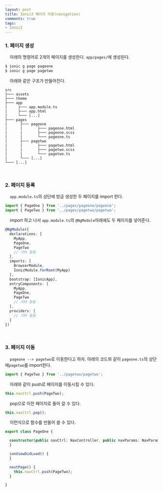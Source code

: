```yaml
---
layout: post
title: Ionic2 페이지 이동(navigation)
comments: true
tags:
- Ionic2
---
```


### **1. 페이지 생성**
&nbsp;&nbsp;&nbsp; 아래의 명령어로 2개의 페이지를 생성한다. `app/pages/`에 생성된다.

``` bash
$ ionic g page pageone
$ ionic g page pagetwo
```
&nbsp;&nbsp;&nbsp; 아래와 같은 구조가 만들어진다.

<pre><code>src
├─── assets
├─── theme
├─── app
|     ├─── app.module.ts
|     ├─── app.html
|     └─── [...]
├─── pages
|      ├─── pageone
|      |       ├─── pageone.html
|      |       ├─── pageone.scss
|      |       └─── pageone.ts
|      ├─── pagetwo
|      |       ├─── pagetwo.html
|      |       ├─── pagetwo.scss
|      |       └─── pagetwo.ts
|      └─── [...]
└─── [...]
</code></pre>

<br>

### **2. 페이지 등록**
&nbsp;&nbsp;&nbsp; `app.module.ts`의 상단에 방금 생성한 두 페이지를 import 한다.   
```typescript
import { PageOne } from '../pages/pageone/pageone';
import { PageTwo } from '../pages/pagetwo/pagetwo';
```

&nbsp;&nbsp;&nbsp; import 하고 나서 `app.module.ts`의 `@NgModule`아래에도 두 페이지를 넣어준다.   
``` typescript
@NgModule({
  declarations: [
    MyApp,
    PageOne,
    PageTwo
    // 기타 등등
  ],
  imports: [
    BrowserModule,
    IonicModule.forRoot(MyApp)
  ],
  bootstrap: [IonicApp],
  entryComponents: [
    MyApp,
    PageOne,
    PageTwo
    // 기타 등등
  ],
  providers: [
    // 기타 등등
  ]
})
```

<br>

### **3. 페이지 이동**
&nbsp;&nbsp;&nbsp; `pageone --> pagetwo`로 이동한다고 하자. 아래의 코드와 같이 `pageone.ts`의 상단에`pagetwo`를 import한다.   
``` typescript
import { PageTwo } from '../pagetwo/pagetwo';
```

&nbsp;&nbsp;&nbsp; 아래와 같이 push로 페이지를 이동시킬 수 있다.   
``` typescript
this.navCtrl.push(PageTwo);
```

&nbsp;&nbsp;&nbsp; pop으로 이전 페이지로 돌아 갈 수 있다.   
``` typescript
this.navCtrl.pop();
```

&nbsp;&nbsp;&nbsp; 이런식으로 함수를 만들어 쓸 수 있다.   
``` typescript
export class PageOne {

  constructor(public navCtrl: NavController, public navParams: NavParams) {
  }

  ionViewDidLoad() {
  }

  nextPage() {
    this.navCtrl.push(PageTwo);
  }

}
```

